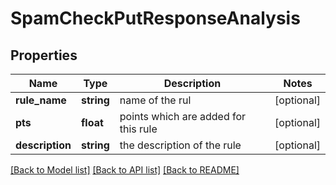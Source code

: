 # SpamCheckPutResponseAnalysis

## Properties
Name | Type | Description | Notes
------------ | ------------- | ------------- | -------------
**rule_name** | **string** | name of the rul | [optional] 
**pts** | **float** | points which are added for this rule | [optional] 
**description** | **string** | the description of the rule | [optional] 

[[Back to Model list]](../README.md#documentation-for-models) [[Back to API list]](../README.md#documentation-for-api-endpoints) [[Back to README]](../README.md)


